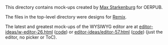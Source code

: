 This directory contains mock-ups created by [Max Starkenburg](https://github.com/maxstarkenburg/) for OERPUB.

The files in the top-level directory were designs for [Remix](http://remix.oerpub.org).

The latest and greatest mock-ups of the WYSIWYG editor are at [editor-ideas/w-editor-26.html](http://oerpub.github.io/uidesigns/mockups/editor-ideas/w-editor-26.html) ([code](editor-ideas/w-editor-23.html)) or [editor-ideas/editor-57.html](http://oerpub.github.io/uidesigns/mockups/editor-ideas/editor-57.html) ([code](editor-ideas/editor-57.html)) (just the editor, no picker or ToC).
